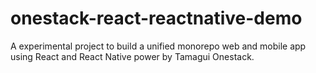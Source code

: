 # onestack-react-reactnative-demo
A experimental project to build a unified monorepo web and mobile app using React and React Native power by Tamagui Onestack.
